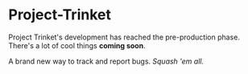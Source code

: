 # Project-Trinket

<p>Project Trinket's development has reached the pre-production phase. There's a lot of cool things <b>coming soon</b>.</p>

<p>A brand new way to track and report bugs. <i>Squash 'em all.</i></p>
